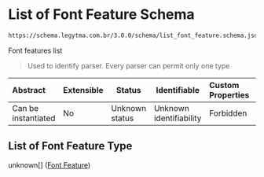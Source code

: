 # List of Font Feature Schema

```txt
https://schema.legytma.com.br/3.0.0/schema/list_font_feature.schema.json
```

Font features list


> Used to identify parser. Every parser can permit only one type
>

| Abstract            | Extensible | Status         | Identifiable            | Custom Properties | Additional Properties | Access Restrictions | Defined In                                                                                      |
| :------------------ | ---------- | -------------- | ----------------------- | :---------------- | --------------------- | ------------------- | ----------------------------------------------------------------------------------------------- |
| Can be instantiated | No         | Unknown status | Unknown identifiability | Forbidden         | Allowed               | none                | [list_font_feature.schema.json](../schema/list_font_feature.schema.json) |

## List of Font Feature Type

unknown\[] ([Font Feature](list_font_feature-font-feature.md))
